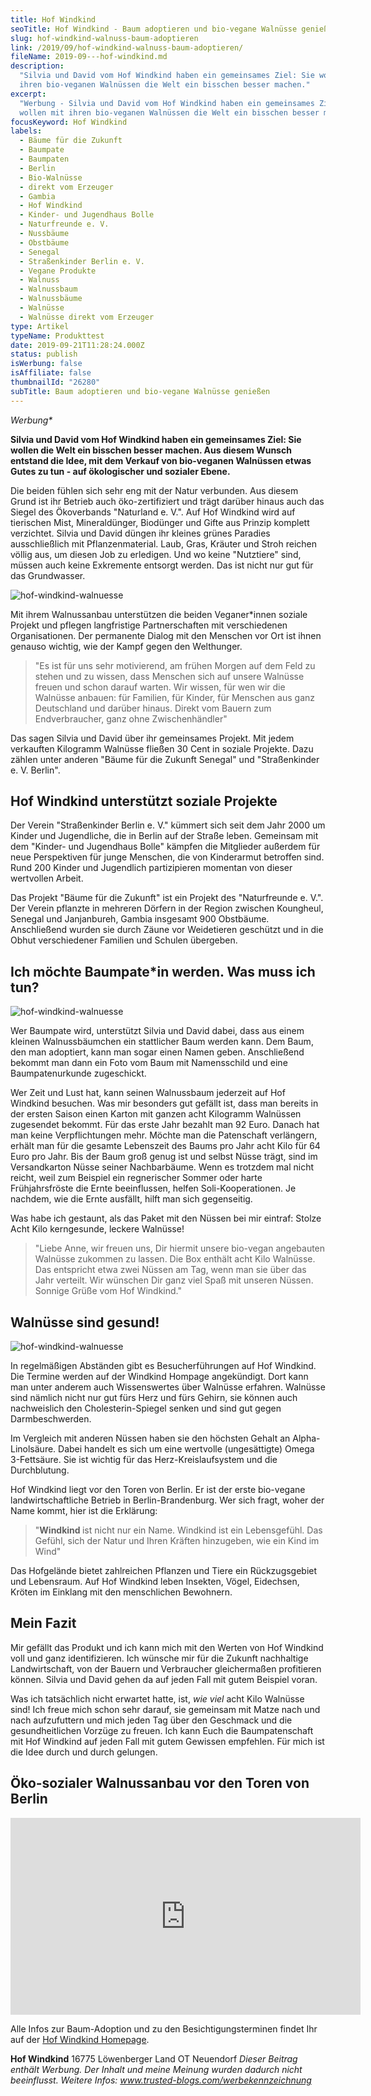 ```yaml
---
title: Hof Windkind
seoTitle: Hof Windkind - Baum adoptieren und bio-vegane Walnüsse genießen
slug: hof-windkind-walnuss-baum-adoptieren
link: /2019/09/hof-windkind-walnuss-baum-adoptieren/
fileName: 2019-09---hof-windkind.md
description:
  "Silvia und David vom Hof Windkind haben ein gemeinsames Ziel: Sie wollen mit
  ihren bio-veganen Walnüssen die Welt ein bisschen besser machen."
excerpt:
  "Werbung - Silvia und David vom Hof Windkind haben ein gemeinsames Ziel: Sie
  wollen mit ihren bio-veganen Walnüssen die Welt ein bisschen besser machen."
focusKeyword: Hof Windkind
labels:
  - Bäume für die Zukunft
  - Baumpate
  - Baumpaten
  - Berlin
  - Bio-Walnüsse
  - direkt vom Erzeuger
  - Gambia
  - Hof Windkind
  - Kinder- und Jugendhaus Bolle
  - Naturfreunde e. V.
  - Nussbäume
  - Obstbäume
  - Senegal
  - Straßenkinder Berlin e. V.
  - Vegane Produkte
  - Walnuss
  - Walnussbaum
  - Walnussbäume
  - Walnüsse
  - Walnüsse direkt vom Erzeuger
type: Artikel
typeName: Produkttest
date: 2019-09-21T11:28:24.000Z
status: publish
isWerbung: false
isAffiliate: false
thumbnailId: "26280"
subTitle: Baum adoptieren und bio-vegane Walnüsse genießen
---
```


<em>Werbung\*</em>

<strong>Silvia und David vom Hof Windkind haben ein gemeinsames Ziel: Sie wollen
die Welt ein bisschen besser machen. Aus diesem Wunsch entstand die Idee, mit
dem Verkauf von bio-veganen Walnüssen etwas Gutes zu tun - auf ökologischer und
sozialer Ebene.</strong>

Die beiden fühlen sich sehr eng mit der Natur verbunden. Aus diesem Grund ist
ihr Betrieb auch öko-zertifiziert und trägt darüber hinaus auch das Siegel des
Ökoverbands "Naturland e. V.". Auf Hof Windkind wird auf tierischen Mist,
Mineraldünger, Biodünger und Gifte aus Prinzip komplett verzichtet. Silvia und
David düngen ihr kleines grünes Paradies ausschließlich mit Pflanzenmaterial.
Laub, Gras, Kräuter und Stroh reichen völlig aus, um diesen Job zu erledigen.
Und wo keine "Nutztiere" sind, müssen auch keine Exkremente entsorgt werden. Das
ist nicht nur gut für das Grundwasser.

![hof-windkind-walnuesse](http://cardamonchai.com/wp-content/uploads/2019/09/2019-09-19-hof-windkind-walnuesse-4-400x300.jpg)

Mit ihrem Walnussanbau unterstützen die beiden Veganer\*innen soziale Projekt
und pflegen langfristige Partnerschaften mit verschiedenen Organisationen. Der
permanente Dialog mit den Menschen vor Ort ist ihnen genauso wichtig, wie der
Kampf gegen den Welthunger.

<blockquote>"Es ist für uns sehr motivierend, am frühen Morgen auf dem Feld zu stehen und zu wissen, dass Menschen sich auf unsere Walnüsse freuen und schon darauf warten. Wir wissen, für wen wir die Walnüsse anbauen: für Familien, für Kinder, für Menschen aus ganz Deutschland und darüber hinaus. Direkt vom Bauern zum Endverbraucher, ganz ohne Zwischenhändler"</blockquote>

Das sagen Silvia und David über ihr gemeinsames Projekt. Mit jedem verkauften
Kilogramm Walnüsse fließen 30 Cent in soziale Projekte. Dazu zählen unter
anderen "Bäume für die Zukunft Senegal" und "Straßenkinder e. V. Berlin".

## Hof Windkind unterstützt soziale Projekte

Der Verein "Straßenkinder Berlin e. V." kümmert sich seit dem Jahr 2000 um
Kinder und Jugendliche, die in Berlin auf der Straße leben. Gemeinsam mit dem
"Kinder- und Jugendhaus Bolle" kämpfen die Mitglieder außerdem für neue
Perspektiven für junge Menschen, die von Kinderarmut betroffen sind. Rund 200
Kinder und Jugendlich partizipieren momentan von dieser wertvollen Arbeit.

Das Projekt "Bäume für die Zukunft" ist ein Projekt des "Naturfreunde e. V.".
Der Verein pflanzte in mehreren Dörfern in der Region zwischen Koungheul,
Senegal und Janjanbureh, Gambia insgesamt 900 Obstbäume. Anschließend wurden sie
durch Zäune vor Weidetieren geschützt und in die Obhut verschiedener Familien
und Schulen übergeben.

## Ich möchte Baumpate\*in werden. Was muss ich tun?

![hof-windkind-walnuesse](http://cardamonchai.com/wp-content/uploads/2019/09/2019-09-19-hof-windkind-walnuesse-3-400x300.jpg)

Wer Baumpate wird, unterstützt Silvia und David dabei, dass aus einem kleinen
Walnussbäumchen ein stattlicher Baum werden kann. Dem Baum, den man adoptiert,
kann man sogar einen Namen geben. Anschließend bekommt man dann ein Foto vom
Baum mit Namensschild und eine Baumpatenurkunde zugeschickt.

Wer Zeit und Lust hat, kann seinen Walnussbaum jederzeit auf Hof Windkind
besuchen. Was mir besonders gut gefällt ist, dass man bereits in der ersten
Saison einen Karton mit ganzen acht Kilogramm Walnüssen zugesendet bekommt. Für
das erste Jahr bezahlt man 92 Euro. Danach hat man keine Verpflichtungen mehr.
Möchte man die Patenschaft verlängern, erhält man für die gesamte Lebenszeit des
Baums pro Jahr acht Kilo für 64 Euro pro Jahr. Bis der Baum groß genug ist und
selbst Nüsse trägt, sind im Versandkarton Nüsse seiner Nachbarbäume. Wenn es
trotzdem mal nicht reicht, weil zum Beispiel ein regnerischer Sommer oder harte
Frühjahrsfröste die Ernte beeinflussen, helfen Soli-Kooperationen. Je nachdem,
wie die Ernte ausfällt, hilft man sich gegenseitig.

Was habe ich gestaunt, als das Paket mit den Nüssen bei mir eintraf: Stolze Acht
Kilo kerngesunde, leckere Walnüsse!

<blockquote>"Liebe Anne, wir freuen uns, Dir hiermit unsere bio-vegan angebauten Walnüsse zukommen zu lassen. Die Box enthält acht Kilo Walnüsse. Das entspricht etwa zwei Nüssen am Tag, wenn man sie über das Jahr verteilt. Wir wünschen Dir ganz viel Spaß mit unseren Nüssen. Sonnige Grüße vom Hof Windkind."</blockquote>

## Walnüsse sind gesund!

![hof-windkind-walnuesse](http://cardamonchai.com/wp-content/uploads/2019/09/2019-09-19-hof-windkind-walnuesse-2-400x300.jpg)

In regelmäßigen Abständen gibt es Besucherführungen auf Hof Windkind. Die
Termine werden auf der Windkind Hompage angekündigt. Dort kann man unter anderem
auch Wissenswertes über Walnüsse erfahren. Walnüsse sind nämlich nicht nur gut
fürs Herz und fürs Gehirn, sie können auch nachweislich den Cholesterin-Spiegel
senken und sind gut gegen Darmbeschwerden.

Im Vergleich mit anderen Nüssen haben sie den höchsten Gehalt an
Alpha-Linolsäure. Dabei handelt es sich um eine wertvolle (ungesättigte) Omega
3-Fettsäure. Sie ist wichtig für das Herz-Kreislaufsystem und die Durchblutung.

Hof Windkind liegt vor den Toren von Berlin. Er ist der erste bio-vegane
landwirtschaftliche Betrieb in Berlin-Brandenburg. Wer sich fragt, woher der
Name kommt, hier ist die Erklärung:

<blockquote>"<strong>Windkind </strong>ist nicht nur ein Name. Windkind ist ein Lebensgefühl. Das Gefühl, sich der Natur und Ihren Kräften hinzugeben, wie ein Kind im Wind"</blockquote>

Das Hofgelände bietet zahlreichen Pflanzen und Tiere ein Rückzugsgebiet und
Lebensraum. Auf Hof Windkind leben Insekten, Vögel, Eidechsen, Kröten im
Einklang mit den menschlichen Bewohnern.

## Mein Fazit

Mir gefällt das Produkt und ich kann mich mit den Werten von Hof Windkind voll
und ganz identifizieren. Ich wünsche mir für die Zukunft nachhaltige
Landwirtschaft, von der Bauern und Verbraucher gleichermaßen profitieren können.
Silvia und David gehen da auf jeden Fall mit gutem Beispiel voran.

Was ich tatsächlich nicht erwartet hatte, ist, <em>wie viel</em> acht Kilo
Walnüsse sind! Ich freue mich schon sehr darauf, sie gemeinsam mit Matze nach
und nach aufzufuttern und mich jeden Tag über den Geschmack und die
gesundheitlichen Vorzüge zu freuen. Ich kann Euch die Baumpatenschaft mit Hof
Windkind auf jeden Fall mit gutem Gewissen empfehlen. Für mich ist die Idee
durch und durch gelungen.

## Öko-sozialer Walnussanbau vor den Toren von Berlin

<iframe src="https://www.youtube.com/embed/xWfedKXr7cM" width="560" height="315" frameborder="0" allowfullscreen="allowfullscreen"></iframe>

Alle Infos zur Baum-Adoption und zu den Besichtigungsterminen findet Ihr auf der
<a href="https://www.hofwindkind.com" target="_blank" rel="noopener nofollow">Hof
Windkind Homepage</a>.

<strong>Hof Windkind</strong> 16775 Löwenberger Land
<span class="text_exposed_show">OT Neuendorf</span> <em>Dieser Beitrag enthält
Werbung. Der Inhalt und meine Meinung wurden dadurch nicht beeinflusst. Weitere
Infos:
<a href="https://www.trusted-blogs.com/werbekennzeichnung" target="_blank" rel="noopener nofollow">www.trusted-blogs.com/werbekennzeichnung</a></em>
